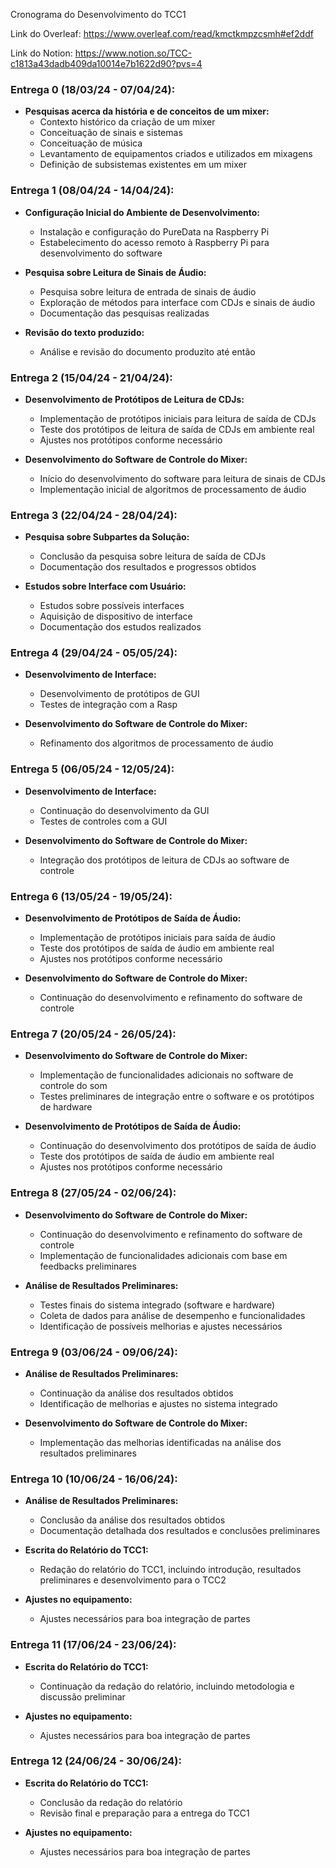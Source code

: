Cronograma do Desenvolvimento do TCC1


Link do Overleaf:
https://www.overleaf.com/read/kmctkmpzcsmh#ef2ddf

Link do Notion: https://www.notion.so/TCC-c1813a43dadb409da10014e7b1622d90?pvs=4

### Entrega 0 (18/03/24 - 07/04/24):
- **Pesquisas acerca da história e de conceitos de um mixer:**
  - Contexto histórico da criação de um mixer
  - Conceituação de sinais e sistemas
  - Conceituação de música
  - Levantamento de equipamentos criados e utilizados em mixagens
  - Definição de subsistemas existentes em um mixer


### Entrega 1 (08/04/24 - 14/04/24):

- **Configuração Inicial do Ambiente de Desenvolvimento:**
  - Instalação e configuração do PureData na Raspberry Pi
  - Estabelecimento do acesso remoto à Raspberry Pi para desenvolvimento do software

- **Pesquisa sobre Leitura de Sinais de Áudio:**
  - Pesquisa sobre leitura de entrada de sinais de áudio
  - Exploração de métodos para interface com CDJs e sinais de áudio
  - Documentação das pesquisas realizadas

- **Revisão do texto produzido:**
  - Análise e revisão do documento produzito até então

### Entrega 2 (15/04/24 - 21/04/24):

- **Desenvolvimento de Protótipos de Leitura de CDJs:**
  - Implementação de protótipos iniciais para leitura de saída de CDJs
  - Teste dos protótipos de leitura de saída de CDJs em ambiente real
  - Ajustes nos protótipos conforme necessário

- **Desenvolvimento do Software de Controle do Mixer:**
  - Início do desenvolvimento do software para leitura de sinais de CDJs
  - Implementação inicial de algoritmos de processamento de áudio

### Entrega 3 (22/04/24 - 28/04/24):

- **Pesquisa sobre Subpartes da Solução:**
  - Conclusão da pesquisa sobre leitura de saída de CDJs
  - Documentação dos resultados e progressos obtidos

- **Estudos sobre Interface com Usuário:**
  - Estudos sobre possíveis interfaces
  - Aquisição de dispositivo de interface
  - Documentação dos estudos realizados

### Entrega 4 (29/04/24 - 05/05/24):
- **Desenvolvimento de Interface:**

  - Desenvolvimento de protótipos de GUI
  - Testes de integração com a Rasp

- **Desenvolvimento do Software de Controle do Mixer:**
  - Refinamento dos algoritmos de processamento de áudio

### Entrega 5 (06/05/24 - 12/05/24):

- **Desenvolvimento de Interface:**
  - Continuação do desenvolvimento da GUI
  - Testes de controles com a GUI

- **Desenvolvimento do Software de Controle do Mixer:**
  - Integração dos protótipos de leitura de CDJs ao software de controle

### Entrega 6 (13/05/24 - 19/05/24):

- **Desenvolvimento de Protótipos de Saída de Áudio:**
  - Implementação de protótipos iniciais para saída de áudio
  - Teste dos protótipos de saída de áudio em ambiente real
  - Ajustes nos protótipos conforme necessário

- **Desenvolvimento do Software de Controle do Mixer:**
  - Continuação do desenvolvimento e refinamento do software de controle

### Entrega 7 (20/05/24 - 26/05/24):

- **Desenvolvimento do Software de Controle do Mixer:**
  - Implementação de funcionalidades adicionais no software de controle do som
  - Testes preliminares de integração entre o software e os protótipos de hardware

- **Desenvolvimento de Protótipos de Saída de Áudio:**
  - Continuação do desenvolvimento dos protótipos de saída de áudio
  - Teste dos protótipos de saída de áudio em ambiente real
  - Ajustes nos protótipos conforme necessário

### Entrega 8 (27/05/24 - 02/06/24):

- **Desenvolvimento do Software de Controle do Mixer:**
  - Continuação do desenvolvimento e refinamento do software de controle
  - Implementação de funcionalidades adicionais com base em feedbacks preliminares

- **Análise de Resultados Preliminares:**
  - Testes finais do sistema integrado (software e hardware)
  - Coleta de dados para análise de desempenho e funcionalidades
  - Identificação de possíveis melhorias e ajustes necessários

### Entrega 9 (03/06/24 - 09/06/24):

- **Análise de Resultados Preliminares:**
  - Continuação da análise dos resultados obtidos
  - Identificação de melhorias e ajustes no sistema integrado

- **Desenvolvimento do Software de Controle do Mixer:**
  - Implementação das melhorias identificadas na análise dos resultados preliminares

### Entrega 10 (10/06/24 - 16/06/24):

- **Análise de Resultados Preliminares:**
  - Conclusão da análise dos resultados obtidos
  - Documentação detalhada dos resultados e conclusões preliminares

- **Escrita do Relatório do TCC1:**
  - Redação do relatório do TCC1, incluindo introdução, resultados preliminares e desenvolvimento para o TCC2

- **Ajustes no equipamento:**
  - Ajustes necessários para boa integração de partes

### Entrega 11 (17/06/24 - 23/06/24):

- **Escrita do Relatório do TCC1:**
  - Continuação da redação do relatório, incluindo metodologia e discussão preliminar

- **Ajustes no equipamento:**
  - Ajustes necessários para boa integração de partes

### Entrega 12 (24/06/24 - 30/06/24):

- **Escrita do Relatório do TCC1:**
  - Conclusão da redação do relatório
  - Revisão final e preparação para a entrega do TCC1
  
- **Ajustes no equipamento:**
  - Ajustes necessários para boa integração de partes
